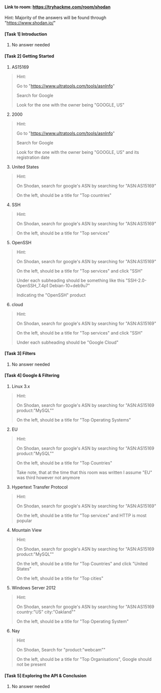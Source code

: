 #### Link to room: https://tryhackme.com/room/shodan

Hint: Majority of the answers will be found through "https://www.shodan.io/"

#### [Task 1] Introduction
   1. No answer needed 

#### [Task 2] Getting Started
   1. AS15169
> Hint: 
>
> Go to "https://www.ultratools.com/tools/asnInfo"
>
> Search for Google
>
> Look for the one with the owner being "GOOGLE, US"
   2. 2000
> Hint: 
>
> Go to "https://www.ultratools.com/tools/asnInfo"
>
> Search for Google
>
> Look for the one with the owner being "GOOGLE, US" and its registration date 
   3. United States 
> Hint:
>
> On Shodan, search for google's ASN by searching for "ASN:AS15169"
>
> On the left, should be a title for "Top countries"
   4. SSH
> Hint:
>
> On Shodan, search for google's ASN by searching for "ASN:AS15169"
>
> On the left, should be a title for "Top services"
   5. OpenSSH
> Hint:
>
> On Shodan, search for google's ASN by searching for "ASN:AS15169"
>
> On the left, should be a title for "Top services" and click "SSH"
>
> Under each subheading should be something like this "SSH-2.0-OpenSSH_7.4p1 Debian-10+deb9u7"
>
> Indicating the "OpenSSH" product
   6. cloud
> Hint:
>
> On Shodan, search for google's ASN by searching for "ASN:AS15169"
>
> On the left, should be a title for "Top services" and click "SSH"
>
> Under each subheading should be "Google Cloud"

#### [Task 3] Filters
   1. No answer needed

#### [Task 4] Google & Filtering 
   1. Linux 3.x
> Hint: 
>
> On Shodan, search for google's ASN by searching for "ASN:AS15169 product:"MySQL""
>
> On the left, should be a title for "Top Operating Systems" 
   2. EU
> Hint: 
>
> On Shodan, search for google's ASN by searching for "ASN:AS15169 product:"MySQL""
>
> On the left, should be a title for "Top Countries"
>
> Take note, that at the time that this room was written I assume "EU" was third however not anymore 
   3. Hypertext Transfer Protocol
> Hint: 
>
> On Shodan, search for google's ASN by searching for "ASN:AS15169"
>
> On the left, should be a title for "Top services" and HTTP is most popular
   4. Mountain View
> Hint: 
>
> On Shodan, search for google's ASN by searching for "ASN:AS15169 product:"MySQL""
>
> On the left, should be a title for "Top Countries" and click "United States"
>
> On the left, should be a title for "Top cities"
   5. Windows Server 2012
> Hint: 
>
> On Shodan, search for google's ASN by searching for "ASN:AS15169 country:"US" city:"Oakland""
>
> On the left, should be a title for "Top Operating System"
   6. Nay 
> Hint
>
> On Shodan, Search for "product:"webcam""
>
> On the left, should be a title for "Top Organisations", Google should not be present 

#### [Task 5] Exploring the API & Conclusion
   1. No answer needed
